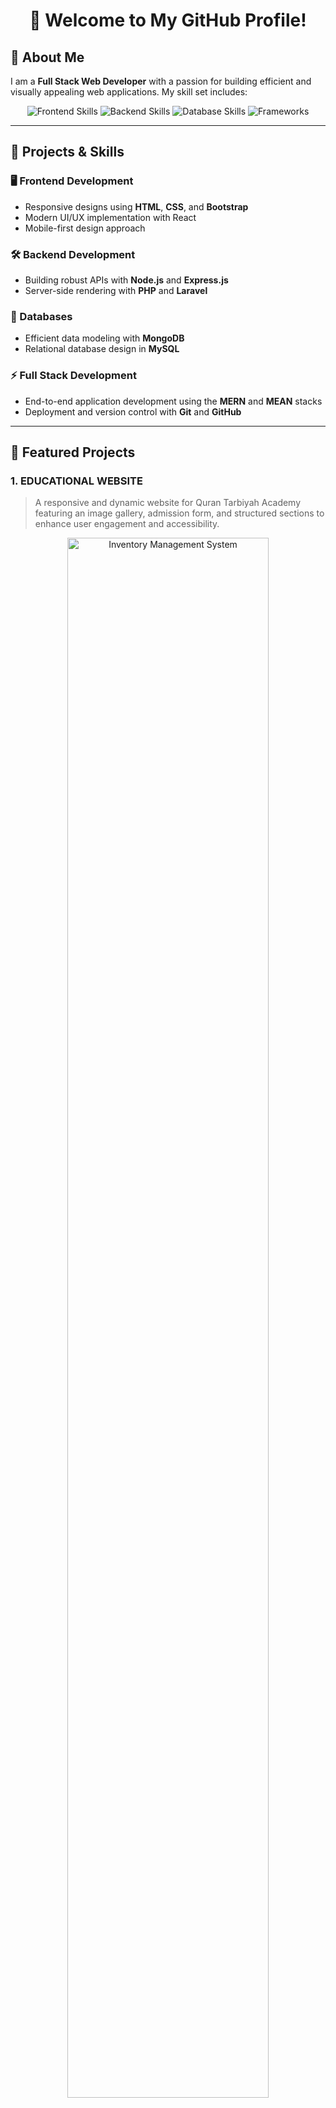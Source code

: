 # <div align="center">👋 Welcome to My GitHub Profile!</div>




## 🚀 About Me

I am a **Full Stack Web Developer** with a passion for building efficient and visually appealing web applications. My skill set includes:

<div align="center">
    <img src="https://img.shields.io/badge/Frontend-HTML%20%7C%20CSS%20%7C%20Bootstrap-%23E34F26?style=for-the-badge&logo=html5&logoColor=white" alt="Frontend Skills">
    <img src="https://img.shields.io/badge/Backend-PHP%20%7C%20Laravel-%23777BB4?style=for-the-badge&logo=php&logoColor=white" alt="Backend Skills">
    <img src="https://img.shields.io/badge/Database-MySQL%20%7C%20MongoDB-%234479A1?style=for-the-badge&logo=mysql&logoColor=white" alt="Database Skills">
    <img src="https://img.shields.io/badge/Frameworks-MERN%20%7C%20MEAN%20Stacks-%2347A248?style=for-the-badge&logo=node.js&logoColor=white" alt="Frameworks">
</div>

---

## 💼 Projects & Skills

### 🖥️ Frontend Development
- Responsive designs using **HTML**, **CSS**, and **Bootstrap**
- Modern UI/UX implementation with React
- Mobile-first design approach

### 🛠️ Backend Development
- Building robust APIs with **Node.js** and **Express.js**
- Server-side rendering with **PHP** and **Laravel**

### 💾 Databases
- Efficient data modeling with **MongoDB**
- Relational database design in **MySQL**

### ⚡ Full Stack Development
- End-to-end application development using the **MERN** and **MEAN** stacks
- Deployment and version control with **Git** and **GitHub**

---

## 🌟 Featured Projects

### 1. **EDUCATIONAL WEBSITE**
> A responsive and dynamic website for Quran Tarbiyah Academy featuring an image gallery, admission form, and structured sections to enhance user engagement and accessibility.

<div align="center">
    <img src="https://www.qurantarbiyah.co.uk/images/headercenterimage.png" alt="Inventory Management System" width="80%">
</div>

[Live Demo](https://www.qurantarbiyah.co.uk/)

### 2. **INSURANCE WEBSITE**
> Built an interactive INSURANCE platform featuring user authentication, different types of Inurance Coverage, and many more.

<div align="center">
    <img src="https://www.insuranceadvisors.pk/assets/img/aboutpic.png" alt="E-Commerce Platform" width="80%">
</div>

[Live Demo](https://www.insuranceadvisors.pk/)



### 🌟 Thank you for visiting my GitHub profile! Feel free to explore my repositories and connect with me!
